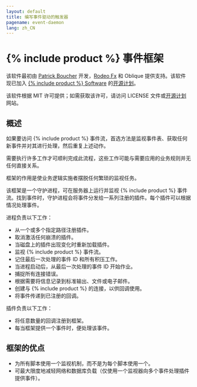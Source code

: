 ```yaml
---
layout: default
title: 编写事件驱动的触发器
pagename: event-daemon
lang: zh_CN
---
```



# {% include product %} 事件框架
该软件最初由 [Patrick Boucher](http://www.patrickboucher.com) 开发，[Rodeo Fx](http://rodeofx.com) 和 Oblique 提供支持。该软件现已加入 [{% include product %} Software](http://www.shotgridsoftware.com) 的[开源计划](https://github.com/shotgunsoftware)。

该软件根据 MIT 许可提供；如需获取该许可，请访问 LICENSE 文件或[开源计划](http://www.opensource.org/licenses/mit-license.php)网站。


## 概述

如果要访问 {% include product %} 事件流，首选方法是监视事件表、获取任何新事件并对其进行处理，然后重复上述动作。

需要执行许多工作才可顺利完成此流程，这些工作可能与需要应用的业务规则并无任何直接关系。

框架的作用是使业务逻辑实施者摆脱任何繁琐的监视任务。

该框架是一个守护进程，可在服务器上运行并监视 {% include product %} 事件流。找到事件时，守护进程会将事件分发给一系列注册的插件。每个插件可以根据情况处理事件。

进程负责以下工作：

- 从一个或多个指定路径注册插件。
- 取消激活任何崩溃的插件。
- 当磁盘上的插件出现变化时重新加载插件。
- 监视 {% include product %} 事件流。
- 记住最后一次处理的事件 ID 和所有积压工作。
- 当进程启动后，从最后一次处理的事件 ID 开始作业。
- 捕捉所有连接错误。
- 根据需要将信息记录到标准输出、文件或电子邮件。
- 创建与 {% include product %} 的连接，以供回调使用。
- 将事件传递到已注册的回调。

插件负责以下工作：

- 将任意数量的回调注册到框架。
- 每当框架提供一个事件时，便处理该事件。


## 框架的优点

- 为所有脚本使用一个监视机制，而不是为每个脚本使用一个。
- 可最大限度地减轻网络和数据库负载（仅使用一个监视器向多个事件处理插件提供事件）。

